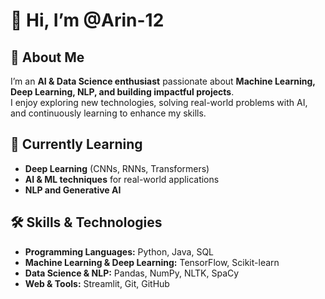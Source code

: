 # 👋 Hi, I’m @Arin-12

## 👀 About Me
I’m an **AI & Data Science enthusiast** passionate about **Machine Learning, Deep Learning, NLP, and building impactful projects**.  
I enjoy exploring new technologies, solving real-world problems with AI, and continuously learning to enhance my skills.

## 🌱 Currently Learning
- **Deep Learning** (CNNs, RNNs, Transformers)  
- **AI & ML techniques** for real-world applications  
- **NLP and Generative AI**  

## 🛠️ Skills & Technologies
- **Programming Languages:** Python, Java, SQL  
- **Machine Learning & Deep Learning:** TensorFlow, Scikit-learn  
- **Data Science & NLP:** Pandas, NumPy, NLTK, SpaCy  
- **Web & Tools:** Streamlit, Git, GitHub  
<!---
